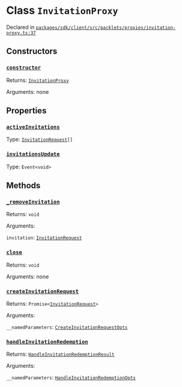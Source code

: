 # Class `InvitationProxy`
Declared in [`packages/sdk/client/src/packlets/proxies/invitation-proxy.ts:37`](https://github.com/dxos/protocols/blob/main/packages/sdk/client/src/packlets/proxies/invitation-proxy.ts#L37)




## Constructors
### [`constructor`]()


Returns: [`InvitationProxy`](/api/@dxos/client/classes/InvitationProxy)

Arguments: none

## Properties
### [`activeInvitations`](https://github.com/dxos/protocols/blob/main/packages/sdk/client/src/packlets/proxies/invitation-proxy.ts#L38)
Type: [`InvitationRequest`](/api/@dxos/client/classes/InvitationRequest)`[]`
### [`invitationsUpdate`](https://github.com/dxos/protocols/blob/main/packages/sdk/client/src/packlets/proxies/invitation-proxy.ts#L39)
Type: `Event<void>`

## Methods
### [`_removeInvitation`](https://github.com/dxos/protocols/blob/main/packages/sdk/client/src/packlets/proxies/invitation-proxy.ts#L94)


Returns: `void`

Arguments: 

`invitation`: [`InvitationRequest`](/api/@dxos/client/classes/InvitationRequest)
### [`close`](https://github.com/dxos/protocols/blob/main/packages/sdk/client/src/packlets/proxies/invitation-proxy.ts#L43)


Returns: `void`

Arguments: none
### [`createInvitationRequest`](https://github.com/dxos/protocols/blob/main/packages/sdk/client/src/packlets/proxies/invitation-proxy.ts#L47)


Returns: `Promise<`[`InvitationRequest`](/api/@dxos/client/classes/InvitationRequest)`>`

Arguments: 

`__namedParameters`: [`CreateInvitationRequestOpts`](/api/@dxos/client/interfaces/CreateInvitationRequestOpts)
### [`handleInvitationRedemption`](https://github.com/dxos/protocols/blob/main/packages/sdk/client/src/packlets/proxies/invitation-proxy.ts#L100)


Returns: [`HandleInvitationRedemptionResult`](/api/@dxos/client/interfaces/HandleInvitationRedemptionResult)

Arguments: 

`__namedParameters`: [`HandleInvitationRedemptionOpts`](/api/@dxos/client/interfaces/HandleInvitationRedemptionOpts)